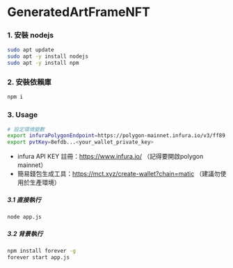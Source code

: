 # GeneratedArtFrameNFT
### 1. 安裝 nodejs
``` bash
sudo apt update
sudo apt -y install nodejs
sudo apt -y install npm 
```

### 2. 安裝依賴庫
``` bash
npm i
```

### 3. Usage
``` bash
# 設定環境變數
export infuraPolygonEndpoint=https://polygon-mainnet.infura.io/v3/ff89...<infura_api_key>
export pvtKey=8efdb...<your_wallet_private_key>
```
* infura API KEY 註冊：https://www.infura.io/ （記得要開啟polygon mainnet）
* 簡易錢包生成工具：https://mct.xyz/create-wallet?chain=matic （建議勿使用於生產環境）

##### 3.1 直接執行
``` bash
node app.js
```

##### 3.2 背景執行
``` bash
npm install forever -g
forever start app.js
```
